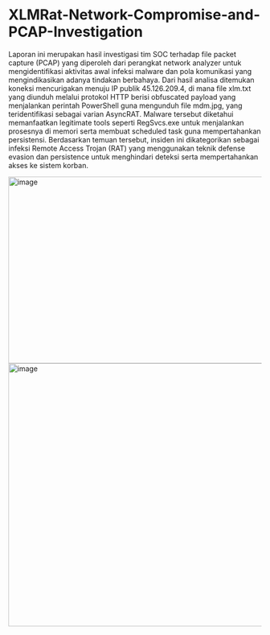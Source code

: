 # XLMRat-Network-Compromise-and-PCAP-Investigation
Laporan ini merupakan hasil investigasi tim SOC terhadap file packet capture (PCAP) yang diperoleh dari perangkat network analyzer untuk mengidentifikasi aktivitas awal infeksi malware dan pola komunikasi yang mengindikasikan adanya tindakan berbahaya. Dari hasil analisa ditemukan koneksi mencurigakan menuju IP publik 45.126.209.4, di mana file xlm.txt yang diunduh melalui protokol HTTP berisi obfuscated payload yang menjalankan perintah PowerShell guna mengunduh file mdm.jpg, yang teridentifikasi sebagai varian AsyncRAT. Malware tersebut diketahui memanfaatkan legitimate tools seperti RegSvcs.exe untuk menjalankan prosesnya di memori serta membuat scheduled task guna mempertahankan persistensi. Berdasarkan temuan tersebut, insiden ini dikategorikan sebagai infeksi Remote Access Trojan (RAT) yang menggunakan teknik defense evasion dan persistence untuk menghindari deteksi serta mempertahankan akses ke sistem korban. 

<img width="818" height="371" alt="image" src="https://github.com/user-attachments/assets/e64e608a-b651-4203-ba11-5dcb6a2c2739" />

<img width="940" height="523" alt="image" src="https://github.com/user-attachments/assets/9135c3c9-b04e-4936-bc85-243e62db40cb" />




